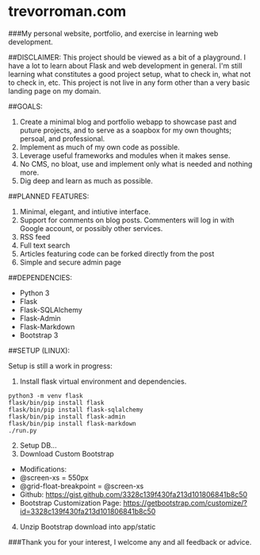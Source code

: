 # trevorroman.com
###My personal website, portfolio, and exercise in learning web development.

##DISCLAIMER:
This project should be viewed as a bit of a playground. I have a lot to learn about Flask and web development in general.
I'm still learning what constitutes a good project setup, what to check in, what not to check in, etc. This project is 
not live in any form other than a very basic landing page on my domain.

##GOALS:
1. Create a minimal blog and portfolio webapp to showcase past and puture projects, and to serve as a soapbox for my own 
thoughts; persoal, and professional.
2. Implement as much of my own code as possible.
3. Leverage useful frameworks and modules when it makes sense.
4. No CMS, no bloat, use and implement only what is needed and nothing more.
5. Dig deep and learn as much as possible.

##PLANNED FEATURES:
1. Minimal, elegant, and intiutive interface.
2. Support for comments on blog posts. Commenters will log in with Google account, or possibly other services.
3. RSS feed
4. Full text search
5. Articles featuring code can be forked directly from the post
6. Simple and secure admin page

##DEPENDENCIES:
* Python 3
* Flask
* Flask-SQLAlchemy
* Flask-Admin
* Flask-Markdown
* Bootstrap 3

##SETUP (LINUX):

Setup is still a work in progress:

1. Install flask virtual environment and dependencies.
```
python3 -m venv flask
flask/bin/pip install flask
flask/bin/pip install flask-sqlalchemy
flask/bin/pip install flask-admin
flask/bin/pip install flask-markdown
./run.py
```
2. Setup DB...
3. Download Custom Bootstrap
  * Modifications:
   * @screen-xs = 550px
   * @grid-float-breakpoint = @screen-xs
  * Github: https://gist.github.com/3328c139f430fa213d101806841b8c50
  * Bootstrap Customization Page: https://getbootstrap.com/customize/?id=3328c139f430fa213d101806841b8c50
4. Unzip Bootstrap download into app/static

###Thank you for your interest, I welcome any and all feedback or advice.

